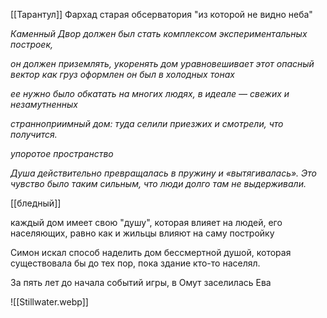 [[Тарантул]]
Фархад
старая обсерватория "из которой не видно неба"

_Каменный Двор должен был стать комплексом экспериментальных построек,_

_он должен приземлять, укоренять_
_дом уравновешивает этот опасный вектор как груз_
_оформлен он был в холодных тонах_

_ее нужно было обкатать на многих людях, в идеале — свежих и незамутненных_

_странноприимный дом: туда селили приезжих и смотрели, что получится._

_упоротое пространство_

_Душа действительно превращалась в пружину и «вытягивалась». Это чувство было таким сильным, что люди долго там не выдерживали._

[[бледный]]

каждый дом имеет свою "душу", которая влияет на людей, его населяющих, равно как и жильцы влияют на саму постройку

Симон искал способ наделить дом бессмертной душой, которая существовала бы до тех пор, пока здание кто-то населял.

За пять лет до начала событий игры, в Омут заселилась Ева

![[Stillwater.webp]]